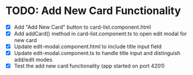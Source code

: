 # TODO: Add New Card Functionality

- [x] Add "Add New Card" button to card-list.component.html
- [x] Add addCard() method in card-list.component.ts to open edit modal for new card
- [x] Update edit-modal.component.html to include title input field
- [x] Update edit-modal.component.ts to handle title input and distinguish add/edit modes
- [x] Test the add new card functionality (app started on port 4201)
